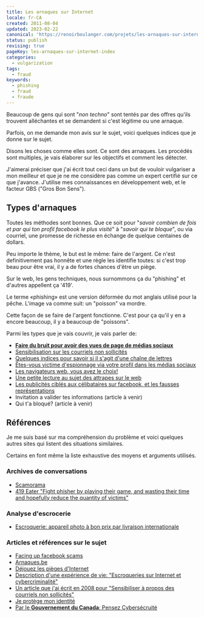 ```yaml
---
title: Les arnaques sur Internet
locale: fr-CA
created: 2011-08-04
updated: 2023-02-22
canonical: 'https://renoirboulanger.com/projets/les-arnaques-sur-internet/'
status: publish
revising: true
pageKey: les-arnaques-sur-internet-index
categories:
  - vulgarization
tags:
  - fraud
keywords:
  - phishing
  - fraud
  - fraude
---
```


Beaucoup de gens qui sont "*non techno*" sont tentés par des offres qu'ils
trouvent alléchantes et se demandent si c'est légitime ou une arnaque.

Parfois, on me demande mon avis sur le sujet, voici quelques indices que je
donne sur le sujet.

Disons les choses comme elles sont. Ce sont des arnaques. Les procédés sont
multiples, je vais élaborer sur les objectifs et comment les détecter.

J'aimerai préciser que j'ai écrit tout ceci dans un but de vouloir vulgariser a
mon meilleur et que je ne me considère pas comme un expert certifié sur ce que
j'avance. J'utilise mes connaissances en développement web, et le facteur GBS
("Gros Bon Sens").

## Types d'arnaques

Toutes les méthodes sont bonnes. Que ce soit pour "_savoir combien de fois et
par qui ton profil facebook le plus visité_" à "_savoir qui te bloque_", ou via
courriel, une promesse de richesse en échange de quelque centaines de dollars.

Peu importe le thème, le but est le même: faire de l'argent. Ce n'est
definitivement pas honnête et une règle les identifie toutes: si c'est trop beau
pour être vrai, il y a de fortes chances d'être un piège.

Sur le web, les gens techniques, nous surnommons ça du "phishing" et d'autres
appellent ça '419'.

Le terme «phishing» est une version déformée du mot anglais utilisé pour la
pêche. L'image va comme suit: un "poisson" va mordre.

Cette façon de se faire de l'argent fonctionne. C'est pour ça qu'il y en a
encore beaucoup, il y a beaucoup de "poissons".

Parmi les types que je vais couvrir, je vais parler de:

- **[Faire du bruit pour avoir des vues de page de médias sociaux][3]**
- [Sensibilisation sur les courriels non sollicités][0]
- [Quelques indices pour savoir si il s'agit d'une chaîne de lettres][1]
- [Êtes-vous victime d'espionnage via votre profil dans les médias sociaux][2]
- [Les navigateurs web, vous avez le choix!][4]
- [Une petite lecture au sujet des attrapes sur le web][5]
- [Les publicités ciblés aux célibataires sur facebook, et les fausses
  représentations][6]
- Invitation a valider tes informations (article à venir)
- Qui t'a bloqué? (article à venir)

## Références

Je me suis basé sur ma compréhension du problème et voici quelques autres sites
qui listent des situations similaires.

Certains en font même la liste exhaustive des moyens et arguments utilisés.

### Archives de conversations

- [Scamorama][7]
- [419 Eater "Fight phisher by playing their game, and wasting their time and
  hopefully reduce the quantity of victims"][8]

### Analyse d'escrocerie

- [Escroquerie: appareil photo à bon prix par livraison internationale][9]

### Articles et références sur le sujet

- [Facing up facebook scams][10]
- [Arnaques.be][11]
- [Déjouez les pièges d'Internet][12]
- [Description d'une expérience de vie: "Escroqueries sur Internet et
  cybercriminalité"][13]
- [Un article que j'ai écrit en 2008 pour "Sensibiliser à propos des courriels
  non sollicités"][0]
- [Je protège mon identité][14]
- [Par le **Gouvernement du Canada**: Pensez Cybersécruité][15]

[0]: /blog/2008/12/sensibilisation-sur-les-courriels-non-sollicites/
[1]:
  /blog/2008/12/quelques-indices-pour-savoir-si-un-message-courriel-est-une-chaine-de-lettre/
[2]:
  /blog/2010/03/etes-vous-victime-despionnage-via-votre-profil-dans-les-medias-sociaux/
[3]:
  /projets/les-arnaques-sur-internet/type-descroquerie-sur-le-web-faire-du-bruit-pour-avoir-des-vues-de-page-de-medias-sociaux/
  'Type d’escroquerie sur le web: Faire du bruit pour avoir des vues de page de médias sociaux'
[4]:
  /blog/2008/12/les-navigateurs-web-programmes-de-courriels-vous-avez-le-choix/
[5]: /blog/2009/07/une-petite-lecture-sur-les-attrapes-nigaud-sur-le-web/
[6]:
  /blog/2008/04/la-publicite-du-monde-celibataire-sur-facebook-et-les-fausses-representations/
[7]: http://www.scamorama.com/
[8]: http://www.419eater.com/
[9]: https://www.navixia.com/blog/entry/escroquerie-internet-decortiquee.html
[10]: http://www.calgaryherald.com/touch/story.html?id=8176929
[11]: http://www.arnaques.be/
[12]: http://www.01net.com/editorial/395185/dejouez-les-pieges-dinternet/
[13]: http://www.voilelec.com/pages/arnaque.php
[14]: http://monidentite.isiq.ca/
[15]: http://www.pensezcybersecurite.gc.ca/index-fra.aspx
